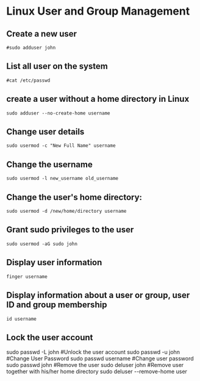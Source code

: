 # Linux User and Group Management

## Create a new user

`#sudo adduser john`

## List all user on the system
`#cat /etc/passwd`

## create a user without a home directory in Linux

`sudo adduser --no-create-home username`

## Change user details

`sudo usermod -c "New Full Name" username`

## Change the username

`sudo usermod -l new_username old_username`

## Change the user's home directory:

`sudo usermod -d /new/home/directory username`

## Grant sudo privileges to the user

`sudo usermod -aG sudo john`

## Display user information

`finger username`

## Display information about a user or group, user ID and group membership
`id username`
## Lock the user account
sudo passwd -L john
#Unlock the user account
sudo passwd -u john
#Change User Password
sudo passwd username
#Change user password
sudo passwd john
#Remove the user
sudo deluser john
#Remove user together with his/her home directory
sudo deluser --remove-home user
